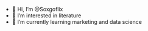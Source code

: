 - 👋 Hi, I’m @Soxgoflix
- 👀 I’m interested in literature
- 🌱 I’m currently learning marketing and data science

<!---
Soxgoflix/Soxgoflix is a ✨ special ✨ repository because its `README.md` (this file) appears on your GitHub profile.
You can click the Preview link to take a look at your changes.
--->
